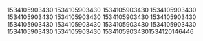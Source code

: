 1534105903430
1534105903430
1534105903430
1534105903430
1534105903430
1534105903430
1534105903430
1534105903430
1534105903430
1534105903430
1534105903430
1534105903430
1534105903430
1534105903430
15341059034301534120146446